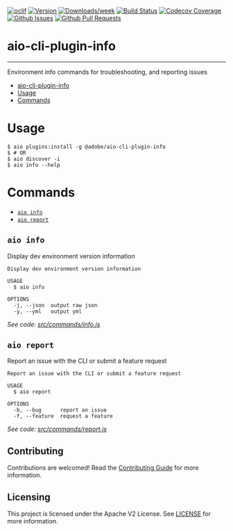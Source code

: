 <!--
Copyright 2020 Adobe. All rights reserved.
This file is licensed to you under the Apache License, Version 2.0 (the "License");
you may not use this file except in compliance with the License. You may obtain a copy
of the License at http://www.apache.org/licenses/LICENSE-2.0

Unless required by applicable law or agreed to in writing, software distributed under
the License is distributed on an "AS IS" BASIS, WITHOUT WARRANTIES OR REPRESENTATIONS
OF ANY KIND, either express or implied. See the License for the specific language
governing permissions and limitations under the License.
-->

[![oclif](https://img.shields.io/badge/cli-oclif-brightgreen.svg)](https://oclif.io)
[![Version](https://img.shields.io/npm/v/@adobe/aio-cli-plugin-info.svg)](https://npmjs.org/package/@adobe/aio-cli-plugin-info)
[![Downloads/week](https://img.shields.io/npm/dw/@adobe/aio-cli-plugin-info.svg)](https://npmjs.org/package/@adobe/aio-cli-plugin-info)
[![Build Status](https://travis-ci.com/adobe/aio-cli-plugin-info.svg?branch=master)](https://travis-ci.com/adobe/aio-cli-plugin-info)
[![Codecov Coverage](https://img.shields.io/codecov/c/github/adobe/aio-cli-plugin-info/master.svg?style=flat-square)](https://codecov.io/gh/adobe/aio-cli-plugin-info/)
[![Github Issues](https://img.shields.io/github/issues/adobe/aio-cli-plugin-info.svg)](https://github.com/adobe/aio-cli-plugin-info/issues)
[![Github Pull Requests](https://img.shields.io/github/issues-pr/adobe/aio-cli-plugin-info.svg)](https://github.com/adobe/aio-cli-plugin-info/pulls) 

# aio-cli-plugin-info

---

Environment info commands for troubleshooting, and reporting issues

<!-- toc -->
* [aio-cli-plugin-info](#aio-cli-plugin-info)
* [Usage](#usage)
* [Commands](#commands)
<!-- tocstop -->

# Usage
```sh-session
$ aio plugins:install -g @adobe/aio-cli-plugin-info
$ # OR
$ aio discover -i
$ aio info --help
```

# Commands
<!-- commands -->
* [`aio info`](#aio-info)
* [`aio report`](#aio-report)

## `aio info`

Display dev environment version information

```
Display dev environment version information

USAGE
  $ aio info

OPTIONS
  -j, --json  output raw json
  -y, --yml   output yml
```

_See code: [src/commands/info.js](https://github.com/adobe/aio-cli-plugin-info/blob/2.0.1-next.0/src/commands/info.js)_

## `aio report`

Report an issue with the CLI or submit a feature request

```
Report an issue with the CLI or submit a feature request

USAGE
  $ aio report

OPTIONS
  -b, --bug      report an issue
  -f, --feature  request a feature
```

_See code: [src/commands/report.js](https://github.com/adobe/aio-cli-plugin-info/blob/2.0.1-next.0/src/commands/report.js)_
<!-- commandsstop -->

## Contributing

Contributions are welcomed! Read the [Contributing Guide](.github/CONTRIBUTING.md) for more information.

## Licensing

This project is licensed under the Apache V2 License. See [LICENSE](LICENSE) for more information.
